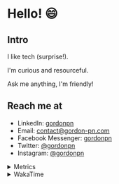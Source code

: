 # Hello! 😄

## Intro

I like tech (surprise!).

I'm curious and resourceful.

Ask me anything, I'm friendly!

## Reach me at

- LinkedIn: [gordonpn](https://www.linkedin.com/in/gordonpn/)
- Email: [contact@gordon-pn.com](mailto:contact@gordon-pn.com)
- Facebook Messenger: [gordonpn](https://www.messenger.com/t/Gordonpn)
- Twitter: [@gordonpn](https://twitter.com/Gordonpn)
- Instagram: [@gordonpn](https://www.instagram.com/gordonpn/)

<details>
  <summary>Metrics</summary>

  <img align="center" src="https://github.com/gordonpn/gordonpn/blob/master/github-metrics.svg" alt="GitHub Metrics">

</details>

<details>
  <summary>WakaTime</summary>

  <!--START_SECTION:waka-->
📊 **This Week I Spent My Time On** 

```text
💬 Programming Languages: 
Java                     3 hrs 12 mins       ██████████░░░░░░░░░░░░░░░   40.42 % 
Text                     1 hr 39 mins        █████░░░░░░░░░░░░░░░░░░░░   20.82 % 
YAML                     1 hr 12 mins        ████░░░░░░░░░░░░░░░░░░░░░   15.16 % 
INI                      27 mins             █░░░░░░░░░░░░░░░░░░░░░░░░   05.74 % 
JSON                     25 mins             █░░░░░░░░░░░░░░░░░░░░░░░░   05.35 % 

🔥 Editors: 
IntelliJ IDEA            5 hrs 50 mins       ██████████████████░░░░░░░   73.74 % 
VS Code                  2 hrs 4 mins        ███████░░░░░░░░░░░░░░░░░░   26.26 % 
```


 Last Updated on 13/12/2024 16:27:49 UTC
<!--END_SECTION:waka-->
</details>
